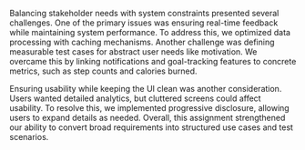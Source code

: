 Balancing stakeholder needs with system constraints presented several challenges. One of the primary issues was ensuring real-time feedback while maintaining system performance. To address this, we optimized data processing with caching mechanisms. Another challenge was defining measurable test cases for abstract user needs like motivation. We overcame this by linking notifications and goal-tracking features to concrete metrics, such as step counts and calories burned.

Ensuring usability while keeping the UI clean was another consideration. Users wanted detailed analytics, but cluttered screens could affect usability. To resolve this, we implemented progressive disclosure, allowing users to expand details as needed. Overall, this assignment strengthened our ability to convert broad requirements into structured use cases and test scenarios.
